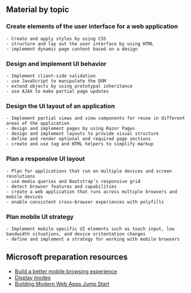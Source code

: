 ## Material by topic

### Create elements of the user interface for a web application
    - Create and apply styles by using CSS
	- structure and lay out the user interface by using HTML
	- implement dynamic page content based on a design

### Design and implement UI behavior
    - Implement client-side validation
	- use JavaScript to manipulate the DOM
	- extend objects by using prototypal inheritance
	- use AJAX to make partial page updates

### Design the UI layout of an application
    - Implement partial views and view components for reuse in different areas of the application
	- design and implement pages by using Razor Pages
	- design and implement layouts to provide visual structure
	- define and render optional and required page sections
	- create and use tag and HTML helpers to simplify markup

### Plan a responsive UI layout
    - Plan for applications that run on multiple devices and screen resolutions
	- use media queries and Bootstrap’s responsive grid
	- detect browser features and capabilities
	- create a web application that runs across multiple browsers and mobile devices
	- enable consistent cross-browser experiences with polyfills

### Plan mobile UI strategy
    - Implement mobile specific UI elements such as touch input, low bandwidth situations, and device oritentation changes
	- define and implement a strategy for working with mobile browsers


## Microsoft preparation resources
- [Build a better mobile browsing experience](http://msdn.microsoft.com/en-us/magazine/hh288079.aspx)
- [Display modes](http://www.asp.net/whitepapers/mvc4-release-notes#_Toc303253810)
- [Building Modern Web Apps Jump Start](https://mva.microsoft.com/training-courses/building-modern-web-apps-jump-start)